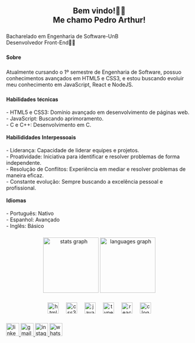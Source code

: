 <h2 align="center">Bem vindo!👋😉<br>Me chamo Pedro Arthur!</h2>

###

<p align="left">Bacharelado em Engenharia de Software-UnB<br>Desenvolvedor Front-End👨‍💻</p>

###

<h4 align="left">Sobre</h4>

###

<p align="left">Atualmente cursando o 1º semestre de Engenharia de Software, possuo conhecimentos avançados em HTML5 e CSS3, e estou buscando evoluir meu conhecimento em JavaScript, React e NodeJS.</p>

###

<p align="left">𝐇𝐚𝐛𝐢𝐥𝐢𝐝𝐚𝐝𝐞𝐬 𝐭𝐞́𝐜𝐧𝐢𝐜𝐚𝐬<br><br>- HTML5 e CSS3: Domínio avançado em desenvolvimento de páginas web.<br>- JavaScript: Buscando aprimoramento.<br>- C e C++: Desenvolvimento em C.<br><br>𝐇𝐚𝐛𝐢𝐥𝐢𝐝𝐢𝐝𝐚𝐝𝐞𝐬 𝐈𝐧𝐭𝐞𝐫𝐩𝐞𝐬𝐬𝐨𝐚𝐢𝐬<br><br>- Liderança: Capacidade de liderar equipes e projetos.<br>- Proatividade: Iniciativa para identificar e resolver problemas de forma independente.<br>- Resolução de Conflitos: Experiência em mediar e resolver problemas de maneira eficaz.<br>- Constante evolução: Sempre buscando a excelência pessoal e profissional.<br><br>𝐈𝐝𝐢𝐨𝐦𝐚𝐬<br><br>- Português: Nativo<br>- Espanhol: Avançado<br>- Inglês: Básico</p>

###

<div align="center">
  <img src="https://github-readme-stats.vercel.app/api?username=PArthur006&hide_title=false&hide_rank=false&show_icons=false&include_all_commits=false&count_private=true&disable_animations=false&theme=codeSTACKr&locale=pt-br&hide_border=false&custom_title=Estat%C3%ADsticas%20do%20meu%20GitHub" height="150" alt="stats graph"  />
  <img src="https://github-readme-stats.vercel.app/api/top-langs?username=PArthur006&locale=pt-br&hide_title=false&layout=compact&card_width=320&langs_count=6&theme=codeSTACKr&hide_border=false" height="150" alt="languages graph"  />
</div>

###

<div align="center">
  <img src="https://cdn.jsdelivr.net/gh/devicons/devicon/icons/html5/html5-plain.svg" height="30" alt="html5 logo"  />
  <img width="12" />
  <img src="https://cdn.jsdelivr.net/gh/devicons/devicon/icons/css3/css3-plain.svg" height="30" alt="css3 logo"  />
  <img width="12" />
  <img src="https://cdn.jsdelivr.net/gh/devicons/devicon/icons/javascript/javascript-original.svg" height="30" alt="javascript logo"  />
  <img width="12" />
  <img src="https://cdn.jsdelivr.net/gh/devicons/devicon/icons/typescript/typescript-plain.svg" height="30" alt="typescript logo"  />
  <img width="12" />
  <img src="https://cdn.jsdelivr.net/gh/devicons/devicon/icons/react/react-original.svg" height="30" alt="react logo"  />
  <img width="12" />
  <img src="https://cdn.jsdelivr.net/gh/devicons/devicon/icons/c/c-original.svg" height="30" alt="c logo"  />
</div>

###

<div align="left">
  <a href="https://www.linkedin.com/in/parthurrod06/" target="_blank">
    <img src="https://img.shields.io/static/v1?message=LinkedIn&logo=linkedin&label=&color=0077B5&logoColor=white&labelColor=&style=for-the-badge" height="35" alt="linkedin logo"  />
  </a>
  <a href="https://www.parthur.estudos@gmail.com" target="_blank">
    <img src="https://img.shields.io/static/v1?message=Gmail&logo=gmail&label=&color=D14836&logoColor=white&labelColor=&style=for-the-badge" height="35" alt="gmail logo"  />
  </a>
  <a href="https://www.instagram.com/pedroarthurrod06/" target="_blank">
    <img src="https://img.shields.io/static/v1?message=Instagram&logo=instagram&label=&color=E4405F&logoColor=white&labelColor=&style=for-the-badge" height="35" alt="instagram logo"  />
  </a>
  <a href="https://api.whatsapp.com/send/?phone=5561991709506&text=Oi+Pedro%2C+vim+pelo+GitHub.&type=phone_number&app_absent=0" target="_blank">
    <img src="https://img.shields.io/static/v1?message=Whatsapp&logo=whatsapp&label=&color=25D366&logoColor=white&labelColor=&style=for-the-badge" height="35" alt="whatsapp logo"  />
  </a>
</div>

###
